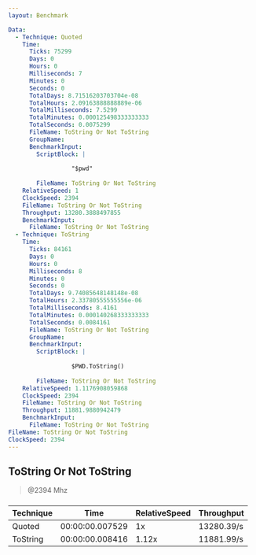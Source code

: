 ```yaml
---
layout: Benchmark

Data: 
  - Technique: Quoted
    Time: 
      Ticks: 75299
      Days: 0
      Hours: 0
      Milliseconds: 7
      Minutes: 0
      Seconds: 0
      TotalDays: 8.71516203703704e-08
      TotalHours: 2.09163888888889e-06
      TotalMilliseconds: 7.5299
      TotalMinutes: 0.000125498333333333
      TotalSeconds: 0.0075299
      FileName: ToString Or Not ToString
      GroupName: 
      BenchmarkInput: 
        ScriptBlock: |
          
                  "$pwd"
              
        FileName: ToString Or Not ToString
    RelativeSpeed: 1
    ClockSpeed: 2394
    FileName: ToString Or Not ToString
    Throughput: 13280.3888497855
    BenchmarkInput: 
      FileName: ToString Or Not ToString
  - Technique: ToString
    Time: 
      Ticks: 84161
      Days: 0
      Hours: 0
      Milliseconds: 8
      Minutes: 0
      Seconds: 0
      TotalDays: 9.74085648148148e-08
      TotalHours: 2.33780555555556e-06
      TotalMilliseconds: 8.4161
      TotalMinutes: 0.000140268333333333
      TotalSeconds: 0.0084161
      FileName: ToString Or Not ToString
      GroupName: 
      BenchmarkInput: 
        ScriptBlock: |
          
                  $PWD.ToString()
              
        FileName: ToString Or Not ToString
    RelativeSpeed: 1.1176908059868
    ClockSpeed: 2394
    FileName: ToString Or Not ToString
    Throughput: 11881.9880942479
    BenchmarkInput: 
      FileName: ToString Or Not ToString
FileName: ToString Or Not ToString
ClockSpeed: 2394
---
```

ToString Or Not ToString
------------------------
> @2394 Mhz


### 


|Technique|Time           |RelativeSpeed|Throughput|
|---------|---------------|-------------|----------|
|Quoted   |00:00:00.007529|1x           |13280.39/s|
|ToString |00:00:00.008416|1.12x        |11881.99/s|
